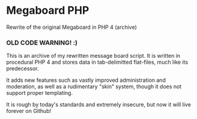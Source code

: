 # Megaboard PHP
Rewrite of the original Megaboard in PHP 4 (archive)

### OLD CODE WARNING! :)

This is an archive of my rewritten message board script. It is written in procedural PHP 4 and stores data in tab-delimitted flat-files, much like its predecessor.

It adds new features such as vastly improved administration and moderation, as well as a rudimentary "skin" system, though it does not support proper templating.

It is rough by today's standards and extremely insecure, but now it will live forever on Github!
